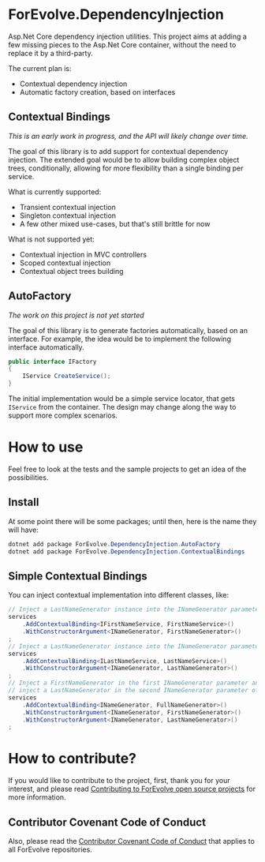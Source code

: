# ForEvolve.DependencyInjection

Asp.Net Core dependency injection utilities. This project aims at adding a few missing pieces to the Asp.Net Core container, without the need to replace it by a third-party.

The current plan is:

- Contextual dependency injection
- Automatic factory creation, based on interfaces

## Contextual Bindings

_This is an early work in progress, and the API will likely change over time._

The goal of this library is to add support for contextual dependency injection.
The extended goal would be to allow building complex object trees, conditionally, allowing for more flexibility than a single binding per service.

What is currently supported:

- Transient contextual injection
- Singleton contextual injection
- A few other mixed use-cases, but that's still brittle for now

What is not supported yet:

- Contextual injection in MVC controllers
- Scoped contextual injection
- Contextual object trees building

## AutoFactory

_The work on this project is not yet started_

The goal of this library is to generate factories automatically, based on an interface.
For example, the idea would be to implement the following interface automatically.

```csharp
public interface IFactory
{
    IService CreateService();
}
```

The initial implementation would be a simple service locator, that gets `IService` from the container. The design may change along the way to support more complex scenarios.

# How to use

Feel free to look at the tests and the sample projects to get an idea of the possibilities.

## Install

At some point there will be some packages; until then, here is the name they will have:

```PowerShell
dotnet add package ForEvolve.DependencyInjection.AutoFactory
dotnet add package ForEvolve.DependencyInjection.ContextualBindings
```

## Simple Contextual Bindings

You can inject contextual implementation into different classes, like:

```csharp
// Inject a LastNameGenerator instance into the INameGenerator parameter of FirstNameService
services
    .AddContextualBinding<IFirstNameService, FirstNameService>()
    .WithConstructorArgument<INameGenerator, FirstNameGenerator>()
;
// Inject a LastNameGenerator instance into the INameGenerator parameter of LastNameService
services
    .AddContextualBinding<ILastNameService, LastNameService>()
    .WithConstructorArgument<INameGenerator, LastNameGenerator>()
;
// Inject a FirstNameGenerator in the first INameGenerator parameter and
// inject a LastNameGenerator in the second INameGenerator parameter of FullNameGenerator.
services
    .AddContextualBinding<INameGenerator, FullNameGenerator>()
    .WithConstructorArgument<INameGenerator, FirstNameGenerator>()
    .WithConstructorArgument<INameGenerator, LastNameGenerator>()
;
```

# How to contribute?

If you would like to contribute to the project, first, thank you for your interest, and please read [Contributing to ForEvolve open source projects](https://github.com/ForEvolve/ForEvolve.DependencyInjection/tree/master/CONTRIBUTING.md) for more information.

## Contributor Covenant Code of Conduct

Also, please read the [Contributor Covenant Code of Conduct](https://github.com/ForEvolve/ForEvolve.DependencyInjection/tree/master/CODE_OF_CONDUCT.md) that applies to all ForEvolve repositories.
